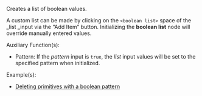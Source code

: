 Creates a list of boolean values.

A custom list can be made by clicking on the `<boolean list>` space of the _list _input via the “Add Item” button. Initializing the **boolean list** node will override manually entered values.

Auxiliary Function(s):



* Pattern: If the _pattern_ input is `true`, the _list_ input values will be set to the specified pattern when initialized.

Example(s):



* [Deleting primitives with a boolean pattern](https://creator.trimble.com/?viewLayout=verticalSplit&assetURI=whp:d81bdd83-7204-4718-898b-645127deac74&version=latest)